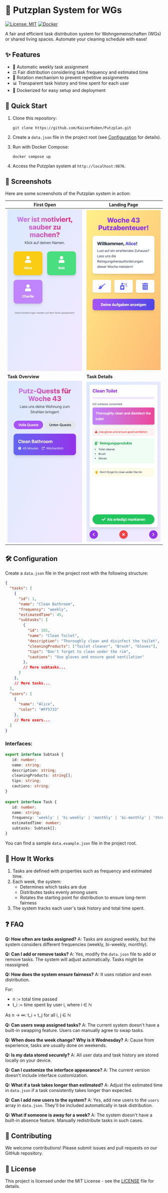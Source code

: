 # 🧹 Putzplan System for WGs

[![License: MIT](https://img.shields.io/badge/License-MIT-yellow.svg)](https://opensource.org/licenses/MIT)
[![Docker](https://img.shields.io/badge/Docker-Supported-blue.svg)](https://www.docker.com/)

A fair and efficient task distribution system for Wohngemeinschaften (WGs) or shared living spaces. Automate your cleaning schedule with ease!

## ✨ Features

- 🔄 Automatic weekly task assignment
- ⚖️ Fair distribution considering task frequency and estimated time
- 🔁 Rotation mechanism to prevent repetitive assignments
- 📊 Transparent task history and time spent for each user
- 🐳 Dockerized for easy setup and deployment

## 🚀 Quick Start

1. Clone this repository:
   ```
   git clone https://github.com/KaiserRuben/Putzplan.git
   ```

2. Create a `data.json` file in the project root (see [Configuration](#configuration) for details).

3. Run with Docker Compose:
   ```
   docker compose up
   ```

4. Access the Putzplan system at `http://localhost:9876`.

## 📸 Screenshots

Here are some screenshots of the Putzplan system in action:

| First Open | Landing Page |
|------------|--------------|
| <img src="screenshots/1.png" width="300" alt="First Open"> | <img src="screenshots/2.png" width="300" alt="Landing Page"> |
| **Task Overview** | **Task Details** |
| <img src="screenshots/3.png" width="300" alt="Task Overview"> | <img src="screenshots/4.png" width="300" alt="Task Details"> |

## 🛠️ Configuration

Create a `data.json` file in the project root with the following structure:

```json
{
  "tasks": [
    {
      "id": 1,
      "name": "Clean Bathroom",
      "frequency": "weekly",
      "estimatedTime": 45,
      "subtasks": [
        {
          "id": 101,
          "name": "Clean Toilet",
          "description": "Thoroughly clean and disinfect the toilet",
          "cleaningProducts": ["Toilet cleaner", "Brush", "Gloves"],
          "tips": "Don't forget to clean under the rim",
          "cautions": "Use gloves and ensure good ventilation"
        },
        // More subtasks...
      ]
    },
    // More tasks...
  ],
  "users": [
    {
      "name": "Alice",
      "color": "#FF5733"
    },
    // More users...
  ]
}
```

### Interfaces:
```ts
export interface Subtask {
   id: number;
   name: string;
   description: string;
   cleaningProducts: string[];
   tips: string;
   cautions: string;
}

export interface Task {
   id: number;
   name: string;
   frequency: 'weekly' | 'bi-weekly' | 'monthly' | 'bi-monthly' | 'three-monthly' | 'four-monthly' | 'six-monthly' ;
   estimatedTime: number;
   subtasks: Subtask[];
}
```


You can find a sample `data.example.json` file in the project root.

## 🤔 How It Works

1. Tasks are defined with properties such as frequency and estimated time.
2. Each week, the system:
   - Determines which tasks are due
   - Distributes tasks evenly among users
   - Rotates the starting point for distribution to ensure long-term fairness
3. The system tracks each user's task history and total time spent.

## ❓ FAQ

**Q: How often are tasks assigned?**
A: Tasks are assigned weekly, but the system considers different frequencies (weekly, bi-weekly, monthly).

**Q: Can I add or remove tasks?**
A: Yes, modify the `data.json` file to add or remove tasks. The system will adjust automatically. Tasks might be reassigned.

**Q: How does the system ensure fairness?**
A: It uses rotation and even distribution.

For:
- n := total time passed
- t_i := time spent by user i, where i ∈ ℕ

As n → ∞:
t_i = t_j for all i, j ∈ ℕ

**Q: Can users swap assigned tasks?**
A: The current system doesn't have a built-in swapping feature. Users can manually agree to swap tasks.

**Q: When does the week change? Why is it Wednesday?**
A: Cause from experience, tasks are usually done on weekends.

**Q: Is my data stored securely?**
A: All user data and task history are stored locally on your device.

**Q: Can I customize the interface appearance?**
A: The current version doesn't include interface customization.

**Q: What if a task takes longer than estimated?**
A: Adjust the estimated time in `data.json` if a task consistently takes longer than expected.

**Q: Can I add new users to the system?**
A: Yes, add new users to the `users` array in `data.json`. They'll be included automatically in task distribution.

**Q: What if someone is away for a week?**
A: The system doesn't have a built-in absence feature. Manually redistribute tasks in such cases.

## 🤝 Contributing

We welcome contributions! Please submit issues and pull requests on our GitHub repository.

## 📄 License

This project is licensed under the MIT License - see the [LICENSE](LICENSE) file for details.